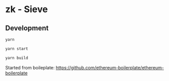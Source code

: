 # zk - Sieve

## Development

```javascript
yarn

yarn start

yarn build
```

Started from boileplate: https://github.com/ethereum-boilerplate/ethereum-boilerplate
